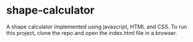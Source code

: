 # shape-calculator

A shape calculator implemented using javascript, HTML and CSS. To run this project, clone the repo and open the index.html file in a browser.
